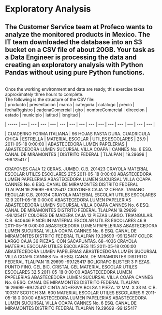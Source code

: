 # Exploratory Analysis
The Customer Service team at Profeco wants to analyze the monitored products in Mexico. The IT team downloaded the database into an S3 bucket on a CSV file of about 20GB. Your task as a Data Engineer is processing the data and creating an exploratory analysis with Python Pandas without using pure Python functions.
<br>
---
<br>
Once the working environment and data are ready, this exercise takes approximately three hours to complete.
<br>
The following is the structure of the CSV file:
<br>
| producto | presentacion | marca | categoria | catalogo | precio | fechaRegistro | cadenaComercial | giro | nombreComercial | direccion | estado | municipio | latitud | longitud |

| ----- | --- | --- | --- | --- | --- | --- | --- | --- | --- | --- | --- | --- | --- | --- |

| CUADERNO FORMA ITALIANA | 96 HOJAS PASTA DURA. CUADRICULA CHICA | ESTRELLA | MATERIAL ESCOLAR | UTILES ESCOLARES | 25.9 | 2011-05-18 0:00:00 | ABASTECEDORA LUMEN	PAPELERIAS | ABASTECEDORA LUMEN SUCURSAL VILLA COAPA | CANNES No. 6 ESQ. CANAL DE MIRAMONTES | DISTRITO FEDERAL | TLALPAN | 19.29699 | -99.125417 |

CRAYONES	CAJA 12 CERAS. JUMBO. C.B. 201423	CRAYOLA	MATERIAL ESCOLAR	UTILES ESCOLARES	27.5	2011-05-18 0:00:00	ABASTECEDORA LUMEN	PAPELERIAS	ABASTECEDORA LUMEN SUCURSAL VILLA COAPA	CANNES No. 6 ESQ. CANAL DE MIRAMONTES	DISTRITO FEDERAL	TLALPAN                                 	19.29699	-99.125417
CRAYONES	CAJA 12 CERAS. TAMANO REGULAR C.B. 201034	CRAYOLA	MATERIAL ESCOLAR	UTILES ESCOLARES	13.9	2011-05-18 0:00:00	ABASTECEDORA LUMEN	PAPELERIAS	ABASTECEDORA LUMEN SUCURSAL VILLA COAPA	CANNES No. 6 ESQ. CANAL DE MIRAMONTES	DISTRITO FEDERAL	TLALPAN                                 	19.29699	-99.125417
COLORES DE MADERA	CAJA 12 PIEZAS LARGO. TRIANGULAR. C.B. 640646	PINCELIN	MATERIAL ESCOLAR	UTILES ESCOLARES	46.9	2011-05-18 0:00:00	ABASTECEDORA LUMEN	PAPELERIAS	ABASTECEDORA LUMEN SUCURSAL VILLA COAPA	CANNES No. 6 ESQ. CANAL DE MIRAMONTES	DISTRITO FEDERAL	TLALPAN                                 	19.29699	-99.125417
COLOR LARGO	CAJA 36 PIEZAS. CON SACAPUNTAS. 68-4036	CRAYOLA	MATERIAL ESCOLAR	UTILES ESCOLARES	115	2011-05-18 0:00:00	ABASTECEDORA LUMEN	PAPELERIAS	ABASTECEDORA LUMEN SUCURSAL VILLA COAPA	CANNES No. 6 ESQ. CANAL DE MIRAMONTES	DISTRITO FEDERAL	TLALPAN                                 	19.29699	-99.125417
BOLIGRAFO	BLISTER 3 PIEZAS. PUNTO FINO. GEL	BIC. CRISTAL GEL	MATERIAL ESCOLAR	UTILES ESCOLARES	32.5	2011-05-18 0:00:00	ABASTECEDORA LUMEN	PAPELERIAS	ABASTECEDORA LUMEN SUCURSAL VILLA COAPA	CANNES No. 6 ESQ. CANAL DE MIRAMONTES	DISTRITO FEDERAL	TLALPAN                                 	19.29699	-99.125417
CINTA ADHESIVA	BOLSA 1 PIEZA. 12 MM. X 33 M. C.B. 100317	SCOTCH 3M. 600	MATERIAL ESCOLAR	UTILES ESCOLARES	9	2011-05-18 0:00:00	ABASTECEDORA LUMEN	PAPELERIAS	ABASTECEDORA LUMEN SUCURSAL VILLA COAPA	CANNES No. 6 ESQ. CANAL DE MIRAMONTES	DISTRITO FEDERAL	TLALPAN                                 	19.29699	-99.125417